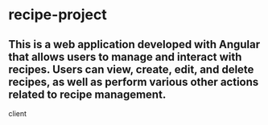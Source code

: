 # recipe-project
## This is a web application developed with Angular that allows users to manage and interact with recipes. Users can view, create, edit, and delete recipes, as well as perform various other actions related to recipe management.
 client
